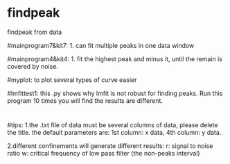 # findpeak
findpeak from data

#mainprogram7&kit7: 1. can fit multiple peaks in one data window

#mainprogram4&kit4: 1. fit the highest peak and minus it, until the remain is covered by noise.

#myplot: to plot several types of curve easier

#lmfittest1: this .py shows why lmfit is not robust for finding peaks. Run this program 10 times you will find the results are different.

#

#tips:
1.the .txt file of data must be several columns of data, please delete the title. the default parameters are: 1st column: x data, 4th column: y data.

2.different confinements will generate different results:
  r: signal to noise ratio
  w: critical frequency of low pass filter
  (the non-peaks interval)
